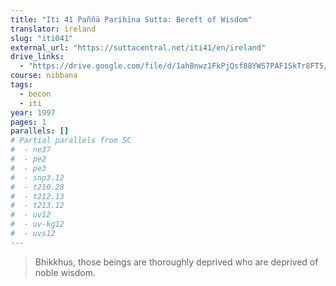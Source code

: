 ```yaml
---
title: "Iti 41 Paññā Parihīna Sutta: Bereft of Wisdom"
translator: ireland
slug: "iti041"
external_url: "https://suttacentral.net/iti41/en/ireland"
drive_links:
  - "https://drive.google.com/file/d/1ah8nwz1FkPjQsf88YWS7PAF1SkTr8FT5/view?usp=drivesdk"
course: nibbana
tags:
  - becon
  - iti
year: 1997
pages: 1
parallels: []
# Partial parallels from SC
#  - ne37
#  - pe2
#  - pe3
#  - snp3.12
#  - t210.28
#  - t212.13
#  - t213.12
#  - uv12
#  - uv-kg12
#  - uvs12
---
```


> Bhikkhus, those beings are thoroughly deprived who are deprived of noble wisdom.

<!---->
